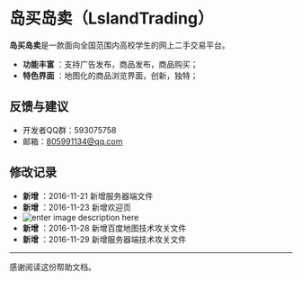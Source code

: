 ﻿# 岛买岛卖（LslandTrading）

**岛买岛卖**是一款面向全国范围内高校学生的网上二手交易平台。
 
- **功能丰富** ：支持广告发布，商品发布，商品购买；
- **特色界面** ：地图化的商品浏览界面，创新，独特；

## 反馈与建议
- 开发者QQ群：593075758
- 邮箱：805991134@qq.com

## 修改记录
- **新增** ：2016-11-21 新增服务器端文件
- **新增** ：2016-11-23 新增欢迎页
- ![enter image description here](https://github.com/xujihui/IslandTrading/blob/master/welcome.png?raw=true)
- **新增** ：2016-11-28 新增百度地图技术攻关文件
- **新增** ：2016-11-29 新增服务器端技术攻关文件

---------
感谢阅读这份帮助文档。